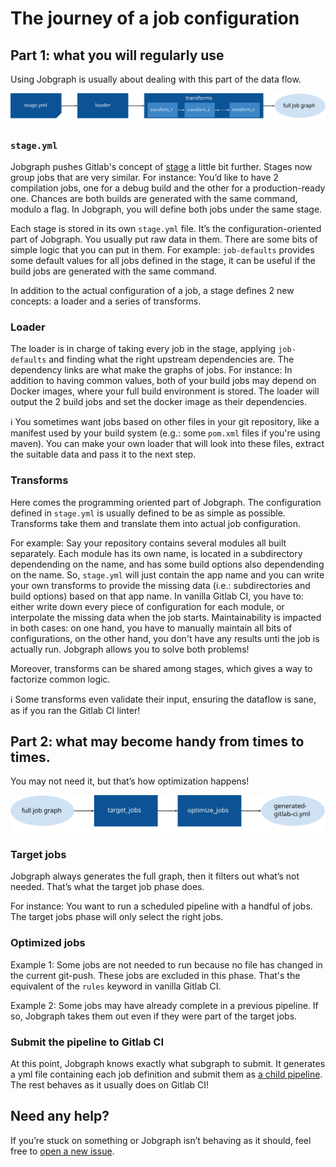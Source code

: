 # The journey of a job configuration

## Part 1: what you will regularly use

Using Jobgraph is usually about dealing with this part of the data flow.

![First part of the flow](docs/images/the-journey-of-a-job-configuration-part1.svg)


### `stage.yml`

Jobgraph pushes Gitlab's concept of [stage](https://docs.gitlab.com/ee/ci/yaml/index.html#stage) a little bit further. Stages now group jobs that are very similar.
For instance: You’d like to have 2 compilation jobs, one for a debug build and the other for a production-ready one. Chances are both builds are generated with the same command, modulo a flag. In Jobgraph, you will define both jobs under the same stage.

Each stage is stored in its own `stage.yml` file. It’s the configuration-oriented part of Jobgraph. You usually put raw data in them. There are some bits of simple logic that you can put in them.
For example: `job-defaults` provides some default values for all jobs defined in the stage, it can be useful if the build jobs are generated with the same command.

In addition to the actual configuration of a job, a stage defines 2 new concepts: a loader and a series of transforms.

### Loader

The loader is in charge of taking every job in the stage, applying `job-defaults` and finding what the right upstream dependencies are. The dependency links are what make the graphs of jobs.
For instance: In addition to having common values, both of your build jobs may depend on Docker images, where your full build environment is stored. The loader will output the 2 build jobs and set the docker image as their dependencies.

ℹ️ You sometimes want jobs based on other files in your git repository, like a manifest used by your build system (e.g.: some `pom.xml` files if you're using maven). You can make your own loader that will look into these files, extract the suitable data and pass it to the next step.

### Transforms

Here comes the programming oriented part of Jobgraph. The configuration defined in `stage.yml` is usually defined to be as simple as possible. Transforms take them and translate them into actual job configuration.

For example: Say your repository contains several modules all built separately. Each module has its own name, is located in a subdirectory dependending on the name, and has some build options also dependending on the name. So, `stage.yml` will just contain the app name and you can write your own transforms to provide the missing data (i.e.: subdirectories and build options) based on that app name. In vanilla Gitlab CI, you have to: either write down every piece of configuration for each module, or interpolate the missing data when the job starts. Maintainability is impacted in both cases: on one hand, you have to manually maintain all bits of configurations, on the other hand, you don't have any results unti the job is actually run. Jobgraph allows you to solve both problems!

Moreover, transforms can be shared among stages, which gives a way to factorize common logic.


ℹ️ Some transforms even validate their input, ensuring the dataflow is sane, as if you ran the Gitlab CI linter!

## Part 2: what may become handy from times to times.

You may not need it, but that’s how optimization happens!

![Second part of the flow](docs/images/the-journey-of-a-job-configuration-part2.svg)

### Target jobs

Jobgraph always generates the full graph, then it filters out what’s not needed. That’s what the target job phase does.

For instance: You want to run a scheduled pipeline with a handful of jobs. The target jobs phase will only select the right jobs.


### Optimized jobs

Example 1: Some jobs are not needed to run because no file has changed in the current git-push. These jobs are excluded in this phase. That's the equivalent of the `rules` keyword in vanilla Gitlab CI.

Example 2: Some jobs may have already complete in a previous pipeline. If so, Jobgraph takes them out even if they were part of the target jobs.


### Submit the pipeline to Gitlab CI

At this point, Jobgraph knows exactly what subgraph to submit. It generates a yml file containing each job definition and submit them as [a child pipeline](https://docs.gitlab.com/ee/ci/pipelines/parent_child_pipelines.html). The rest behaves as it usually does on Gitlab CI!


## Need any help?

If you’re stuck on something or Jobgraph isn’t behaving as it should, feel free to [open a new issue](https://gitlab.com/jobgraph-dev/jobgraph/-/issues/new).
